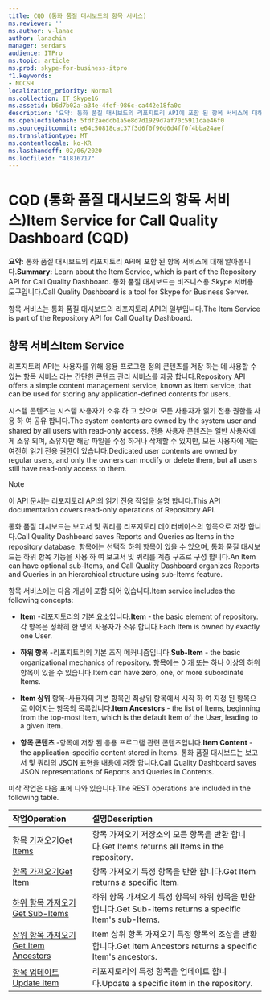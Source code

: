 ```yaml
---
title: CQD (통화 품질 대시보드의 항목 서비스)
ms.reviewer: ''
ms.author: v-lanac
author: lanachin
manager: serdars
audience: ITPro
ms.topic: article
ms.prod: skype-for-business-itpro
f1.keywords:
- NOCSH
localization_priority: Normal
ms.collection: IT_Skype16
ms.assetid: b6d7b02a-a34e-4fef-986c-ca442e18fa0c
description: '요약: 통화 품질 대시보드의 리포지토리 API에 포함 된 항목 서비스에 대해 알아봅니다. 통화 품질 대시보드는 비즈니스용 Skype 서버용 도구입니다.'
ms.openlocfilehash: 5fdf2aedcb1a5e8d7d1929d7af70c5911cae46f0
ms.sourcegitcommit: e64c50818cac37f3d6f0f96d0d4ff0f4bba24aef
ms.translationtype: MT
ms.contentlocale: ko-KR
ms.lasthandoff: 02/06/2020
ms.locfileid: "41816717"
---
```

# <a name="item-service-for-call-quality-dashboard-cqd"></a><span data-ttu-id="63573-104">CQD (통화 품질 대시보드의 항목 서비스)</span><span class="sxs-lookup"><span data-stu-id="63573-104">Item Service for Call Quality Dashboard (CQD)</span></span>
 
<span data-ttu-id="63573-105">**요약:** 통화 품질 대시보드의 리포지토리 API에 포함 된 항목 서비스에 대해 알아봅니다.</span><span class="sxs-lookup"><span data-stu-id="63573-105">**Summary:** Learn about the Item Service, which is part of the Repository API for Call Quality Dashboard.</span></span> <span data-ttu-id="63573-106">통화 품질 대시보드는 비즈니스용 Skype 서버용 도구입니다.</span><span class="sxs-lookup"><span data-stu-id="63573-106">Call Quality Dashboard is a tool for Skype for Business Server.</span></span>
  
<span data-ttu-id="63573-107">항목 서비스는 통화 품질 대시보드의 리포지토리 API의 일부입니다.</span><span class="sxs-lookup"><span data-stu-id="63573-107">The Item Service is part of the Repository API for Call Quality Dashboard.</span></span>
  
## <a name="item-service"></a><span data-ttu-id="63573-108">항목 서비스</span><span class="sxs-lookup"><span data-stu-id="63573-108">Item Service</span></span>

<span data-ttu-id="63573-109">리포지토리 API는 사용자를 위해 응용 프로그램 정의 콘텐츠를 저장 하는 데 사용할 수 있는 항목 서비스 라는 간단한 콘텐츠 관리 서비스를 제공 합니다.</span><span class="sxs-lookup"><span data-stu-id="63573-109">Repository API offers a simple content management service, known as item service, that can be used for storing any application-defined contents for users.</span></span> 
  
<span data-ttu-id="63573-110">시스템 콘텐츠는 시스템 사용자가 소유 하 고 있으며 모든 사용자가 읽기 전용 권한을 사용 하 여 공유 합니다.</span><span class="sxs-lookup"><span data-stu-id="63573-110">The system contents are owned by the system user and shared by all users with read-only access.</span></span> <span data-ttu-id="63573-111">전용 사용자 콘텐츠는 일반 사용자에 게 소유 되며, 소유자만 해당 파일을 수정 하거나 삭제할 수 있지만, 모든 사용자에 게는 여전히 읽기 전용 권한이 있습니다.</span><span class="sxs-lookup"><span data-stu-id="63573-111">Dedicated user contents are owned by regular users, and only the owners can modify or delete them, but all users still have read-only access to them.</span></span>
  
> [!NOTE]
> <span data-ttu-id="63573-112">이 API 문서는 리포지토리 API의 읽기 전용 작업을 설명 합니다.</span><span class="sxs-lookup"><span data-stu-id="63573-112">This API documentation covers read-only operations of Repository API.</span></span> 
  
<span data-ttu-id="63573-113">통화 품질 대시보드는 보고서 및 쿼리를 리포지토리 데이터베이스의 항목으로 저장 합니다.</span><span class="sxs-lookup"><span data-stu-id="63573-113">Call Quality Dashboard saves Reports and Queries as Items in the repository database.</span></span> <span data-ttu-id="63573-114">항목에는 선택적 하위 항목이 있을 수 있으며, 통화 품질 대시보드는 하위 항목 기능을 사용 하 여 보고서 및 쿼리를 계층 구조로 구성 합니다.</span><span class="sxs-lookup"><span data-stu-id="63573-114">An Item can have optional sub-Items, and Call Quality Dashboard organizes Reports and Queries in an hierarchical structure using sub-Items feature.</span></span>
  
<span data-ttu-id="63573-115">항목 서비스에는 다음 개념이 포함 되어 있습니다.</span><span class="sxs-lookup"><span data-stu-id="63573-115">Item service includes the following concepts:</span></span>
  
- <span data-ttu-id="63573-116">**Item** -리포지토리의 기본 요소입니다.</span><span class="sxs-lookup"><span data-stu-id="63573-116">**Item** - the basic element of repository.</span></span> <span data-ttu-id="63573-117">각 항목은 정확히 한 명의 사용자가 소유 합니다.</span><span class="sxs-lookup"><span data-stu-id="63573-117">Each Item is owned by exactly one User.</span></span>
    
- <span data-ttu-id="63573-118">**하위 항목** -리포지토리의 기본 조직 메커니즘입니다.</span><span class="sxs-lookup"><span data-stu-id="63573-118">**Sub-Item** - the basic organizational mechanics of repository.</span></span> <span data-ttu-id="63573-119">항목에는 0 개 또는 하나 이상의 하위 항목이 있을 수 있습니다.</span><span class="sxs-lookup"><span data-stu-id="63573-119">Item can have zero, one, or more subordinate Items.</span></span>
    
- <span data-ttu-id="63573-120">**Item 상위** 항목-사용자의 기본 항목인 최상위 항목에서 시작 하 여 지정 된 항목으로 이어지는 항목의 목록입니다.</span><span class="sxs-lookup"><span data-stu-id="63573-120">**Item Ancestors** - the list of Items, beginning from the top-most Item, which is the default Item of the User, leading to a given Item.</span></span>
    
- <span data-ttu-id="63573-121">**항목 콘텐츠** -항목에 저장 된 응용 프로그램 관련 콘텐츠입니다.</span><span class="sxs-lookup"><span data-stu-id="63573-121">**Item Content** - the application-specific content stored in Items.</span></span> <span data-ttu-id="63573-122">통화 품질 대시보드는 보고서 및 쿼리의 JSON 표현을 내용에 저장 합니다.</span><span class="sxs-lookup"><span data-stu-id="63573-122">Call Quality Dashboard saves JSON representations of Reports and Queries in Contents.</span></span>
    
<span data-ttu-id="63573-123">미삭 작업은 다음 표에 나와 있습니다.</span><span class="sxs-lookup"><span data-stu-id="63573-123">The REST operations are included in the following table.</span></span>
  

|<span data-ttu-id="63573-124">**작업**</span><span class="sxs-lookup"><span data-stu-id="63573-124">**Operation**</span></span>|<span data-ttu-id="63573-125">**설명**</span><span class="sxs-lookup"><span data-stu-id="63573-125">**Description**</span></span>|
|:-----|:-----|
|[<span data-ttu-id="63573-126">항목 가져오기</span><span class="sxs-lookup"><span data-stu-id="63573-126">Get Items</span></span>](get-items.md) <br/> |<span data-ttu-id="63573-127">항목 가져오기 저장소의 모든 항목을 반환 합니다.</span><span class="sxs-lookup"><span data-stu-id="63573-127">Get Items returns all Items in the repository.</span></span>  <br/> |
|[<span data-ttu-id="63573-128">항목 가져오기</span><span class="sxs-lookup"><span data-stu-id="63573-128">Get Item</span></span>](get-item.md) <br/> |<span data-ttu-id="63573-129">항목 가져오기 특정 항목을 반환 합니다.</span><span class="sxs-lookup"><span data-stu-id="63573-129">Get Item returns a specific Item.</span></span>  <br/> |
|[<span data-ttu-id="63573-130">하위 항목 가져오기</span><span class="sxs-lookup"><span data-stu-id="63573-130">Get Sub-Items</span></span>](get-sub-items.md) <br/> |<span data-ttu-id="63573-131">하위 항목 가져오기 특정 항목의 하위 항목을 반환 합니다.</span><span class="sxs-lookup"><span data-stu-id="63573-131">Get Sub-Items returns a specific Item's sub-Items.</span></span>  <br/> |
|[<span data-ttu-id="63573-132">상위 항목 가져오기</span><span class="sxs-lookup"><span data-stu-id="63573-132">Get Item Ancestors</span></span>](get-item-ancestors.md) <br/> |<span data-ttu-id="63573-133">Item 상위 항목 가져오기 특정 항목의 조상을 반환 합니다.</span><span class="sxs-lookup"><span data-stu-id="63573-133">Get Item Ancestors returns a specific Item's ancestors.</span></span>  <br/> |
|[<span data-ttu-id="63573-134">항목 업데이트</span><span class="sxs-lookup"><span data-stu-id="63573-134">Update Item</span></span>](update-item.md) <br/> |<span data-ttu-id="63573-135">리포지토리의 특정 항목을 업데이트 합니다.</span><span class="sxs-lookup"><span data-stu-id="63573-135">Update a specific item in the repository.</span></span>  <br/> |
   

